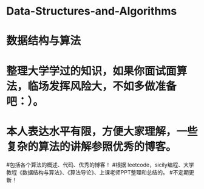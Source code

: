 # Data-Structures-and-Algorithms
# 数据结构与算法
# 整理大学学过的知识，如果你面试面算法，临场发挥风险大，不如多做准备吧：）。
# 本人表达水平有限，方便大家理解，一些复杂的算法的讲解参照优秀的博客。
#包括各个算法的概述、代码、优秀的博客！
#根据 leetcode，sicily编程、大学教程《数据结构与算法》、《算法导论》、上课老师PPT整理和总结的。
#不定期更新！
